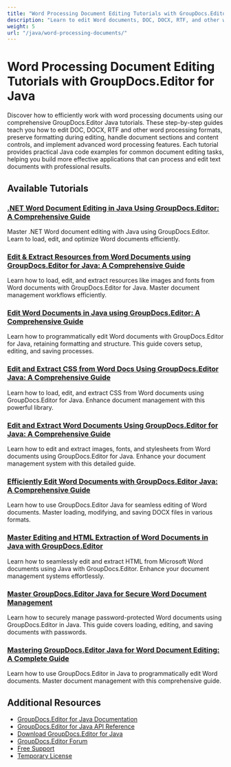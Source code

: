 ```yaml
---
title: "Word Processing Document Editing Tutorials with GroupDocs.Editor for Java"
description: "Learn to edit Word documents, DOC, DOCX, RTF, and other word processing formats with these GroupDocs.Editor Java tutorials."
weight: 5
url: "/java/word-processing-documents/"
---
```


# Word Processing Document Editing Tutorials with GroupDocs.Editor for Java

Discover how to efficiently work with word processing documents using our comprehensive GroupDocs.Editor Java tutorials. These step-by-step guides teach you how to edit DOC, DOCX, RTF and other word processing formats, preserve formatting during editing, handle document sections and content controls, and implement advanced word processing features. Each tutorial provides practical Java code examples for common document editing tasks, helping you build more effective applications that can process and edit text documents with professional results.

## Available Tutorials

### [.NET Word Document Editing in Java Using GroupDocs.Editor&#58; A Comprehensive Guide](./net-word-editing-groupdocs-editor-java/)
Master .NET Word document editing with Java using GroupDocs.Editor. Learn to load, edit, and optimize Word documents efficiently.

### [Edit & Extract Resources from Word Documents using GroupDocs.Editor for Java&#58; A Comprehensive Guide](./edit-extract-resources-groupdocs-editor-java/)
Learn how to load, edit, and extract resources like images and fonts from Word documents with GroupDocs.Editor for Java. Master document management workflows efficiently.

### [Edit Word Documents in Java using GroupDocs.Editor&#58; A Comprehensive Guide](./edit-word-documents-java-groupdocs-editor-tutorial/)
Learn how to programmatically edit Word documents with GroupDocs.Editor for Java, retaining formatting and structure. This guide covers setup, editing, and saving processes.

### [Edit and Extract CSS from Word Docs Using GroupDocs.Editor Java&#58; A Comprehensive Guide](./groupdocs-editor-java-word-doc-edit-extract-css/)
Learn how to load, edit, and extract CSS from Word documents using GroupDocs.Editor for Java. Enhance document management with this powerful library.

### [Edit and Extract Word Documents Using GroupDocs.Editor for Java&#58; A Comprehensive Guide](./edit-extract-word-documents-groupdocs-editor-java/)
Learn how to edit and extract images, fonts, and stylesheets from Word documents using GroupDocs.Editor for Java. Enhance your document management system with this detailed guide.

### [Efficiently Edit Word Documents with GroupDocs.Editor Java&#58; A Comprehensive Guide](./groupdocs-editor-java-edit-word-docs-efficiently/)
Learn how to use GroupDocs.Editor Java for seamless editing of Word documents. Master loading, modifying, and saving DOCX files in various formats.

### [Master Editing and HTML Extraction of Word Documents in Java with GroupDocs.Editor](./edit-extract-html-word-docs-java-groupdocs/)
Learn how to seamlessly edit and extract HTML from Microsoft Word documents using Java with GroupDocs.Editor. Enhance your document management systems effortlessly.

### [Master GroupDocs.Editor Java for Secure Word Document Management](./groupdocs-editor-java-manage-word-docs-password/)
Learn how to securely manage password-protected Word documents using GroupDocs.Editor in Java. This guide covers loading, editing, and saving documents with passwords.

### [Mastering GroupDocs.Editor Java for Word Document Editing&#58; A Complete Guide](./master-groupdocs-editor-java-edit-word-docs/)
Learn how to use GroupDocs.Editor in Java to programmatically edit Word documents. Master document management with this comprehensive guide.

## Additional Resources

- [GroupDocs.Editor for Java Documentation](https://docs.groupdocs.com/editor/java/)
- [GroupDocs.Editor for Java API Reference](https://reference.groupdocs.com/editor/java/)
- [Download GroupDocs.Editor for Java](https://releases.groupdocs.com/editor/java/)
- [GroupDocs.Editor Forum](https://forum.groupdocs.com/c/editor)
- [Free Support](https://forum.groupdocs.com/)
- [Temporary License](https://purchase.groupdocs.com/temporary-license/)
